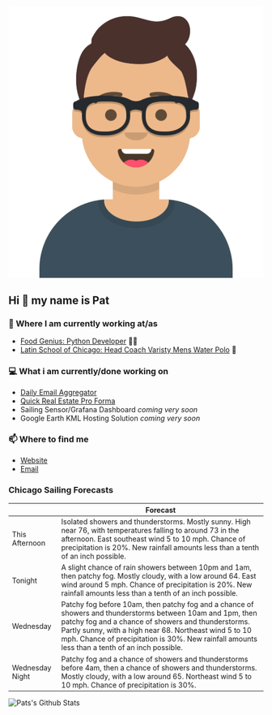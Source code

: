 [![Social banner for p-j-falconer](https://raw.githubusercontent.com/P-J-FALCONER/P-J-FALCONER/master/assets/avataaars.svg)](https://patfalconer.com/)
## Hi :wave: my name is Pat

### 💼 Where I am currently working at/as
- [Food Genius: Python Developer](https://getfoodgenius.com/) 🍔🐍
- [Latin School of Chicago: Head Coach Varisty Mens Water Polo](https://www.latinschool.org/) 🤽


### 💻 What i am currently/done working on
 - [Daily Email Aggregator](https://github.com/P-J-FALCONER/dott_daily_mail)
 - [Quick Real Estate Pro Forma](https://github.com/P-J-FALCONER/henry)
 - Sailing Sensor/Grafana Dashboard *coming very soon*
 - Google Earth KML Hosting Solution *coming very soon*

### 📫 Where to find me
 - [Website](https://patfalconer.com/)
 - [Email](mailto:patrick.j.falconer@gmail.com)


### Chicago Sailing Forecasts
|   | Forecast  |
|---|---|
| This Afternoon | Isolated showers and thunderstorms. Mostly sunny. High near 76, with temperatures falling to around 73 in the afternoon. East southeast wind 5 to 10 mph. Chance of precipitation is 20%. New rainfall amounts less than a tenth of an inch possible. |
| Tonight | A slight chance of rain showers between 10pm and 1am, then patchy fog. Mostly cloudy, with a low around 64. East wind around 5 mph. Chance of precipitation is 20%. New rainfall amounts less than a tenth of an inch possible. |
| Wednesday | Patchy fog before 10am, then patchy fog and a chance of showers and thunderstorms between 10am and 1pm, then patchy fog and a chance of showers and thunderstorms. Partly sunny, with a high near 68. Northeast wind 5 to 10 mph. Chance of precipitation is 30%. New rainfall amounts less than a tenth of an inch possible. |
| Wednesday Night | Patchy fog and a chance of showers and thunderstorms before 4am, then a chance of showers and thunderstorms. Mostly cloudy, with a low around 65. Northeast wind 5 to 10 mph. Chance of precipitation is 30%. |

![Pats's Github Stats](https://github-readme-stats.vercel.app/api?username=p-j-falconer&show_icons=true&theme=radical)
